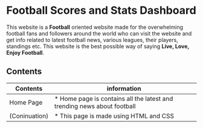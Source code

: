 # Football Scores and Stats Dashboard

This website is a **Football** oriented website made for the overwhelming football fans and followers around the world who can visit the website and get info related to latest football news, various leagues, their players, standings etc. This website is the best possible way of saying **Live, Love, Enjoy Football**.


## Contents

Contents | information
------------ | -------------
Home Page | * Home page is contains all the latest and trending news about football
(Coninuation)| * This page is made using HTML and CSS
